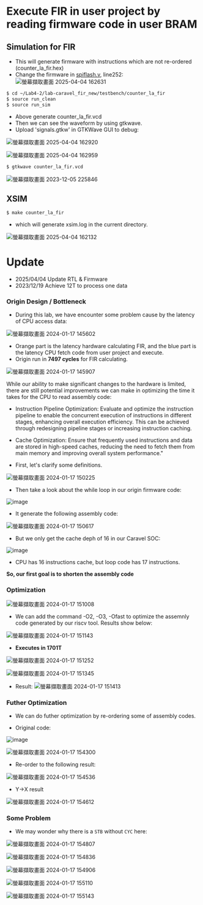 # Execute FIR in user project by reading firmware code in user BRAM

## Simulation for FIR
- This will generate firmware with instructions which are not re-ordered (counter_la_fir.hex)
- Change the firmware in [spiflash.v](https://github.com/vic9112/SOC/blob/main/Lab4-2/lab-caravel_fir_new/vip/spiflash.v), line252:
  ![螢幕擷取畫面 2025-04-04 162631](https://github.com/user-attachments/assets/42607c0c-48fd-43a0-82d7-5435a8000e89)

```sh
$ cd ~/Lab4-2/lab-caravel_fir_new/testbench/counter_la_fir
$ source run_clean
$ source run_sim
```
- Above generate counter_la_fir.vcd
- Then we can see the waveform by using gtkwave.
- Upload 'signals.gtkw' in GTKWave GUI to debug:

![螢幕擷取畫面 2025-04-04 162920](https://github.com/user-attachments/assets/e1ce02fb-a74e-40b3-bf34-f86c07c59143)

![螢幕擷取畫面 2025-04-04 162959](https://github.com/user-attachments/assets/60c8f84d-edc0-4153-85e1-9dd84dfbc50d)
  



```sh
$ gtkwave counter_la_fir.vcd
```
![螢幕擷取畫面 2023-12-05 225846](https://github.com/vic9112/SOC/assets/137171415/b5a41745-a4f1-41d2-9d6e-143b9792cfbe)

## XSIM

```sh
$ make counter_la_fir
```
- which will generate xsim.log in the current directory.

![螢幕擷取畫面 2025-04-04 162132](https://github.com/user-attachments/assets/37fe1c04-b336-4da7-baed-fbd43bb66272)

# Update

- 2025/04/04
  Update RTL & Firmware
- 2023/12/19
  Achieve 12T to process one data


### Origin Design / Bottleneck

- During this lab, we have encounter some problem cause by the latency of CPU access data:

![螢幕擷取畫面 2024-01-17 145602](https://hackmd.io/_uploads/Sk8VcgrtT.png)

- Orange part is the latency hardware calculating FIR, and the blue part is the latency CPU fetch code from user project and execute.
- Origin run in **7497 cycles** for FIR calculating.

![螢幕擷取畫面 2024-01-17 145907](https://hackmd.io/_uploads/Hy6pqeSYa.png)

While our ability to make significant changes to the hardware is limited, there are still potential improvements we can make in optimizing the time it takes for the CPU to read assembly code:

- Instruction Pipeline Optimization: Evaluate and optimize the instruction pipeline to enable the concurrent execution of instructions in different stages, enhancing overall execution efficiency. This can be achieved through redesigning pipeline stages or increasing instruction caching.
- Cache Optimization: Ensure that frequently used instructions and data are stored in high-speed caches, reducing the need to fetch them from main memory and improving overall system performance."

- First, let's clarify some definitions.

![螢幕擷取畫面 2024-01-17 150225](https://hackmd.io/_uploads/SJQ5igBt6.png)

- Then take a look about the while loop in our origin firmware code:

![image](https://hackmd.io/_uploads/r1e82lrK6.png )

- It generate the following assembly code:

![螢幕擷取畫面 2024-01-17 150617](https://hackmd.io/_uploads/By9uhxBKa.png)

- But we only get the cache deph of 16 in our Caravel SOC:

![image](https://hackmd.io/_uploads/SkoA3lSFT.png)

- CPU has 16 instructions cache, but loop code has 17 instructions.

**So, our first goal is to shorten the assembly code**

### Optimization

![螢幕擷取畫面 2024-01-17 151008](https://hackmd.io/_uploads/By8PTlBKa.png )

- We can add the command -O2, -O3, -Ofast to optimize the assemnly code generated by our riscv tool. Results show below:

![螢幕擷取畫面 2024-01-17 151143](https://hackmd.io/_uploads/Syk6alSFa.png )

- **Executes in 1701T**

![螢幕擷取畫面 2024-01-17 151252](https://hackmd.io/_uploads/SyqZRxBYa.png)

![螢幕擷取畫面 2024-01-17 151345](https://hackmd.io/_uploads/rJv4AerF6.png)

- Result:
![螢幕擷取畫面 2024-01-17 151413](https://hackmd.io/_uploads/rJHUAlHYT.png)

### **Futher Optimization**

- We can do futher optimization by re-ordering some of assembly codes.

- Original code:

![image](https://hackmd.io/_uploads/Hyzlr-Btp.png)

![螢幕擷取畫面 2024-01-17 154300](https://hackmd.io/_uploads/Sk7EHWHY6.png)

- Re-order to the following result:

![螢幕擷取畫面 2024-01-17 154536](https://hackmd.io/_uploads/HJm2BZSFa.png)

- Y->X result

![螢幕擷取畫面 2024-01-17 154612](https://hackmd.io/_uploads/H100BZBFT.png)

### Some Problem

- We may wonder why there is a `STB` without `CYC` here:

![螢幕擷取畫面 2024-01-17 154807](https://hackmd.io/_uploads/SJrBIWrtp.png)

![螢幕擷取畫面 2024-01-17 154836](https://hackmd.io/_uploads/rygDL-BFp.png)

![螢幕擷取畫面 2024-01-17 154906](https://hackmd.io/_uploads/Hykt8ZrKT.png )

![螢幕擷取畫面 2024-01-17 155110](https://hackmd.io/_uploads/rJGZw-HK6.png)

![螢幕擷取畫面 2024-01-17 155143](https://hackmd.io/_uploads/BkxmDWBFa.png)
